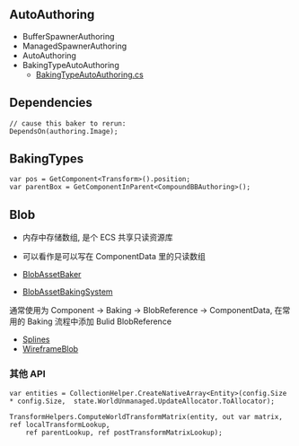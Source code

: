 
## AutoAuthoring

- BufferSpawnerAuthoring
- ManagedSpawnerAuthoring
- AutoAuthoring
- BakingTypeAutoAuthoring
	- [BakingTypeAutoAuthoring.cs](https://github.com/Unity-Technologies/EntityComponentSystemSamples/blob/15105e7917e83b56f0bc863701023d6f028641e9/EntitiesSamples/Assets/Baking/AutoAuthoring/BakingTypeAutoAuthoring/BakingTypeAutoAuthoring.cs#L23)

## Dependencies

```
// cause this baker to rerun:
DependsOn(authoring.Image);
```

## BakingTypes

```
var pos = GetComponent<Transform>().position;
var parentBox = GetComponentInParent<CompoundBBAuthoring>();
```

## Blob

- 内存中存储数组, 是个 ECS 共享只读资源库
- 可以看作是可以写在 ComponentData 里的只读数组

- [BlobAssetBaker](https://github.com/Unity-Technologies/EntityComponentSystemSamples/tree/15105e7917e83b56f0bc863701023d6f028641e9/EntitiesSamples/Assets/Baking/BlobAssetBaker "BlobAssetBaker")
- [BlobAssetBakingSystem](https://github.com/Unity-Technologies/EntityComponentSystemSamples/tree/15105e7917e83b56f0bc863701023d6f028641e9/EntitiesSamples/Assets/Baking/BlobAssetBakingSystem "BlobAssetBakingSystem")

通常使用为 Component -> Baking -> BlobReference -> ComponentData, 在常用的 Baking 流程中添加 Bulid BlobReference
- [Splines](https://github.com/Unity-Technologies/EntityComponentSystemSamples/tree/15105e7917e83b56f0bc863701023d6f028641e9/EntitiesSamples/Assets/Graphical/Splines "Splines")
- [WireframeBlob](https://github.com/Unity-Technologies/EntityComponentSystemSamples/tree/15105e7917e83b56f0bc863701023d6f028641e9/EntitiesSamples/Assets/Graphical/WireframeBlob "WireframeBlob")
### 其他 API

```
var entities = CollectionHelper.CreateNativeArray<Entity>(config.Size * config.Size,  state.WorldUnmanaged.UpdateAllocator.ToAllocator);
```

```
TransformHelpers.ComputeWorldTransformMatrix(entity, out var matrix, ref localTransformLookup,  
    ref parentLookup, ref postTransformMatrixLookup);

```